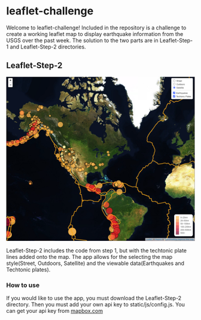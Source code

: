# leaflet-challenge
Welcome to leaflet-challenge! Included in the repository is a challenge to create a working leaflet map to display earthquake information from the USGS over the past week. The solution to the two parts are in Leaflet-Step-1 and Leaflet-Step-2 directories.

## Leaflet-Step-2
![](images/satellite.png)

Leaflet-Step-2 includes the code from step 1, but with the techtonic plate lines added onto the map. The app allows for the selecting the map style(Street, Outdoors, Satellite) and the viewable data(Earthquakes and Techtonic plates). 

### How to use
If you would like to use the app, you must download the Leaflet-Step-2 directory. Then you must add your own api key to static/js/config.js. You can get your api key from <a href="https://www.mapbox.com/">mapbox.com</a>
